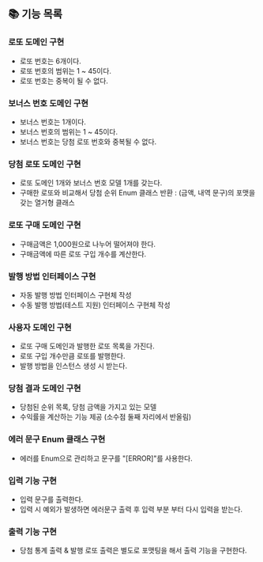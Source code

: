 ## 📚 기능 목록

### 로또 도메인 구현 
   + 로또 번호는 6개이다.
   + 로또 번호의 범위는 1 ~ 45이다.
   + 로또 번호는 중복이 될 수 없다.

### 보너스 번호 도메인 구현 
   + 보너스 번호는 1개이다. 
   + 보너스 번호의 범위는 1 ~ 45이다.
   + 보너스 번호는 당첨 로또 번호와 중복될 수 없다. 

### 당첨 로또 도메인 구현 
   + 로또 도메인 1개와 보너스 번호 모델 1개를 갖는다. 
   + 구매한 로또와 비교해서 당첨 순위 Enum 클래스 반환 : (금액, 내역 문구)의 포맷을 갖는 열거형 클래스

### 로또 구매 도메인 구현 
   + 구매금액은 1,000원으로 나누어 떨어져야 한다.
   + 구매금액에 따른 로또 구입 개수를 계산한다.

### 발행 방법 인터페이스 구현 
   + 자동 발행 방법 인터페이스 구현체 작성 
   + 수동 발행 방법(테스트 지원) 인터페이스 구현체 작성

### 사용자 도메인 구현 
   + 로또 구매 도메인과 발행한 로또 목록을 가진다.
   + 로또 구입 개수만큼 로또를 발행한다. 
   + 발행 방법을 인스턴스 생성 시 받는다.

### 당첨 결과 도메인 구현 
   + 당첨된 순위 목록, 당첨 금액을 가지고 있는 모델
   + 수익률을 계산하는 기능 제공 (소수점 둘째 자리에서 반올림)

### 에러 문구 Enum 클래스 구현
   + 에러를 Enum으로 관리하고 문구를 "[ERROR]"를 사용한다. 

### 입력 기능 구현 
   + 입력 문구를 출력한다. 
   + 입력 시 예외가 발생하면 에러문구 출력 후 입력 부분 부터 다시 입력을 받는다.

### 출력 기능 구현
   + 당첨 통계 출력 & 발행 로또 출력은 별도로 포맷팅을 해서 출력 기능을 구현한다.